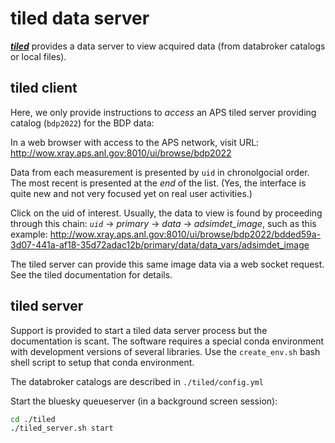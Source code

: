 # tiled data server

[***tiled***](https://blueskyproject.io/tiled/) provides a data server
to view acquired data (from databroker catalogs or local files).  

## tiled client

Here, we only provide instructions to *access* an APS tiled server providing
catalog (`bdp2022`) for the BDP data:

In a web browser with access to the APS network, visit
URL: http://wow.xray.aps.anl.gov:8010/ui/browse/bdp2022

Data from each measurement is presented by `uid` in chronolgocial order.  The
most recent is presented at the *end* of the list.  (Yes, the interface is quite
new and not very focused yet on real user activities.)

Click on the uid of interest.  Usually, the data to view is found by proceeding
through this chain: *`uid`* -> *primary* -> *data* -> *adsimdet_image*, such as
this example:
http://wow.xray.aps.anl.gov:8010/ui/browse/bdp2022/bdded59a-3d07-441a-af18-35d72adac12b/primary/data/data_vars/adsimdet_image

The tiled server can provide this same image data via a web socket
request.  See the tiled documentation for details.

## tiled server

Support is provided to start a tiled data server process but the documentation
is scant.  The software requires a special conda environment with development
versions of several libraries.  Use the `create_env.sh` bash shell script to
setup that conda environment.

The databroker catalogs are described in `./tiled/config.yml`

Start the bluesky queueserver (in a background screen session):

```bash
cd ./tiled
./tiled_server.sh start
```
